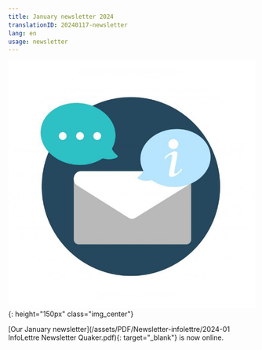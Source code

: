 ```yaml
---
title: January newsletter 2024
translationID: 20240117-newsletter
lang: en
usage: newsletter
---
```

![Newsletter image](/assets/images/email-icon.png){: height="150px" class="img_center"}

[Our January newsletter](/assets/PDF/Newsletter-infolettre/2024-01 InfoLettre Newsletter Quaker.pdf){: target="_blank"} is now online.

